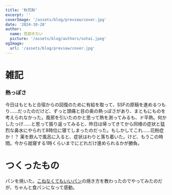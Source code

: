 ```yaml
---
title: '秋花粉'
excerpt: ''
coverImage: '/assets/blog/preview/cover.jpg'
date: '2024-10-28'
author:
  name: 花初そたい
  picture: '/assets/blog/authors/sotai.jpeg'
ogImage:
  url: '/assets/blog/preview/cover.jpg'
---
```

# 雑記
### 熱っぽさ
今日はもともと合宿からの回復のために有給を取って、SSFの原稿を進めるつもり……だったのだけど、ずっと頭痛と目の奥の熱っぽさがあり、まともにものを考えられなかった。風邪を引いたのかと思って熱を測ってみるも、ド平熱。何かしたっけ……と思って振り返ってみると、昨日は帰ってきてから同様の症状と猛烈な鼻水にやられて8時位に寝てしまったのだった。もしかしてこれ……花粉症か！？
薬を飲んで風呂に入ると、症状はわりと落ち着いた。けど、もうこの時間。今から就寝する1時くらいまでにどれだけ進められるかが勝負。

# つくったもの
パンを焼いた。[こねなくてもいいパン](https://www.orangepage.net/recipes/detail_303422)の焼き方を教わったのでやってみたのだが、ちゃんと食パンになって感動。